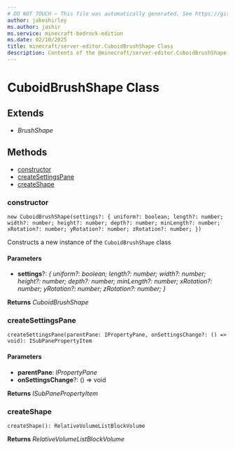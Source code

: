 ```yaml
---
# DO NOT TOUCH — This file was automatically generated. See https://github.com/mojang/minecraftapidocsgenerator to modify descriptions, examples, etc.
author: jakeshirley
ms.author: jashir
ms.service: minecraft-bedrock-edition
ms.date: 02/10/2025
title: minecraft/server-editor.CuboidBrushShape Class
description: Contents of the @minecraft/server-editor.CuboidBrushShape class.
---
```

# CuboidBrushShape Class

## Extends
- *BrushShape*

## Methods
- [constructor](#(constructor))
- [createSettingsPane](#createsettingspane)
- [createShape](#createshape)

### **constructor**
`
new CuboidBrushShape(settings?: {
        uniform?: boolean;
        length?: number;
        width?: number;
        height?: number;
        depth?: number;
        minLength?: number;
        xRotation?: number;
        yRotation?: number;
        zRotation?: number;
    })
`

Constructs a new instance of the `CuboidBrushShape` class

#### **Parameters**
- **settings**?: *{
        uniform?: boolean;
        length?: number;
        width?: number;
        height?: number;
        depth?: number;
        minLength?: number;
        xRotation?: number;
        yRotation?: number;
        zRotation?: number;
    }*

**Returns** *CuboidBrushShape*

### **createSettingsPane**
`
createSettingsPane(parentPane: IPropertyPane, onSettingsChange?: () => void): ISubPanePropertyItem
`

#### **Parameters**
- **parentPane**: *IPropertyPane*
- **onSettingsChange**?: () => void

**Returns** *ISubPanePropertyItem*

### **createShape**
`
createShape(): RelativeVolumeListBlockVolume
`

**Returns** *RelativeVolumeListBlockVolume*
